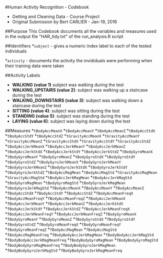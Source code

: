 #Human Activity Recognition - Codebook
* Getting and Cleaning Data - Course Project
* Original Submission by Bert CARLIER - Jan-19, 2016

##Purpose
This Codebook documents all the variables and measures used in the output file "HAR_tidy.txt" of the run_analysis.R script

##Identifiers
*`subject` - gives a numeric index label to each of the tested individuals

*`activity` - documents the activity the invididuals were performing when their training data were taken

##Activity Labels
* **WALKING (value 1)**  subject was walking during the test
* **WALKING_UPSTAIRS (value 2)**: subject was walking up a staircase during the test
* **WALKING_DOWNSTAIRS (value 3)**: subject was walking down a staircase during the test
* **SITTING (value 4)**: subject was sitting during the test
* **STANDING (value 5)**: subject was standing during the test
* **LAYING (value 6)**: subject was laying down during the test

##Measures
*`tBodyAccMeanX`
*`tBodyAccMeanY`
*`tBodyAccMeanZ`
*`tBodyAccStdX`
*`tBodyAccStdY`
*`tBodyAccStdZ`
*`tGravityAccMeanX`
*`tGravityAccMeanY`
*`tGravityAccMeanZ`
*`tGravityAccStdX`
*`tGravityAccStdY`
*`tGravityAccStdZ`
*`tBodyAccJerkMeanX`
*`tBodyAccJerkMeanY`
*`tBodyAccJerkMeanZ`
*`tBodyAccJerkStdX`
*`tBodyAccJerkStdY`
*`tBodyAccJerkStdZ`
*`tBodyGyroMeanX`
*`tBodyGyroMeanY`
*`tBodyGyroMeanZ`
*`tBodyGyroStdX`
*`tBodyGyroStdY`
*`tBodyGyroStdZ`
*`tBodyGyroJerkMeanX`
*`tBodyGyroJerkMeanY`
*`tBodyGyroJerkMeanZ`
*`tBodyGyroJerkStdX`
*`tBodyGyroJerkStdY`
*`tBodyGyroJerkStdZ`
*`tBodyAccMagMean`
*`tBodyAccMagStd`
*`tGravityAccMagMean`
*`tGravityAccMagStd`
*`tBodyAccJerkMagMean`
*`tBodyAccJerkMagStd`
*`tBodyGyroMagMean`
*`tBodyGyroMagStd`
*`tBodyGyroJerkMagMean`
*`tBodyGyroJerkMagStd`
*`fBodyAccMeanX`
*`fBodyAccMeanY`
*`fBodyAccMeanZ`
*`fBodyAccStdX`
*`fBodyAccStdY`
*`fBodyAccStdZ`
*`fBodyAccMeanFreqX`
*`fBodyAccMeanFreqY`
*`fBodyAccMeanFreqZ`
*`fBodyAccJerkMeanX`
*`fBodyAccJerkMeanY`
*`fBodyAccJerkMeanZ`
*`fBodyAccJerkStdX`
*`fBodyAccJerkStdY`
*`fBodyAccJerkStdZ`
*`fBodyAccJerkMeanFreqX`
*`fBodyAccJerkMeanFreqY`
*`fBodyAccJerkMeanFreqZ`
*`fBodyGyroMeanX`
*`fBodyGyroMeanY`
*`fBodyGyroMeanZ`
*`fBodyGyroStdX`
*`fBodyGyroStdY`
*`fBodyGyroStdZ`
*`fBodyGyroMeanFreqX`
*`fBodyGyroMeanFreqY`
*`fBodyGyroMeanFreqZ`
*`fBodyAccMagMean`
*`fBodyAccMagStd`
*`fBodyAccMagMeanFreq`
*`fBodyBodyAccJerkMagMean`
*`fBodyBodyAccJerkMagStd`
*`fBodyBodyAccJerkMagMeanFreq`
*`fBodyBodyGyroMagMean`
*`fBodyBodyGyroMagStd`
*`fBodyBodyGyroMagMeanFreq`
*`fBodyBodyGyroJerkMagMean`
*`fBodyBodyGyroJerkMagStd`
*`fBodyBodyGyroJerkMagMeanFreq`

